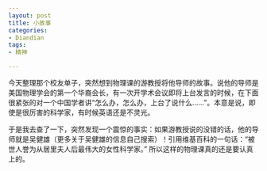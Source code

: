 ```yaml
---
layout: post
title: 小故事
categories:
- Diandian
tags:
- 精神

---
```

<p>今天整理那个校友单子，突然想到物理课的游教授将他导师的故事。说他的导师是美国物理学会的第一个华裔会长，有一次开学术会议即将上台发言的时候，在下面很紧张的对一个中国学者讲“怎么办，怎么办，上台了说什么……”。本意是说，即使是很厉害的科学家，有时候英语还是不灵光。</p>
<p>于是我去查了一下，突然发现一个震惊的事实：如果游教授说的没错的话，他的导师就是吴健雄（更多关于吴健雄的信息自己搜索）！引用维基百科的一句话：“被世人誉为从居里夫人后最伟大的女性科学家。” 所以这样的物理课真的还是要认真上的。</p>
<p></p>
